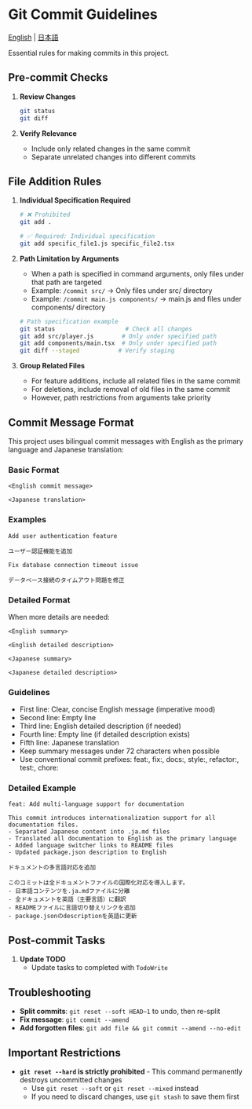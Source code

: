 # Git Commit Guidelines

[English](commit.md) | [日本語](commit.ja.md)

Essential rules for making commits in this project.

## Pre-commit Checks

1. **Review Changes**
   ```bash
   git status
   git diff
   ```

2. **Verify Relevance**
   - Include only related changes in the same commit
   - Separate unrelated changes into different commits

## File Addition Rules

1. **Individual Specification Required**
   ```bash
   # ❌ Prohibited
   git add .
   
   # ✅ Required: Individual specification
   git add specific_file1.js specific_file2.tsx
   ```

2. **Path Limitation by Arguments**
   - When a path is specified in command arguments, only files under that path are targeted
   - Example: `/commit src/` → Only files under src/ directory
   - Example: `/commit main.js components/` → main.js and files under components/ directory
   
   ```bash
   # Path specification example
   git status                    # Check all changes
   git add src/player.js        # Only under specified path
   git add components/main.tsx  # Only under specified path
   git diff --staged           # Verify staging
   ```

3. **Group Related Files**
   - For feature additions, include all related files in the same commit
   - For deletions, include removal of old files in the same commit
   - However, path restrictions from arguments take priority

## Commit Message Format

This project uses bilingual commit messages with English as the primary language and Japanese translation:

### Basic Format
```
<English commit message>

<Japanese translation>
```

### Examples
```
Add user authentication feature

ユーザー認証機能を追加
```

```
Fix database connection timeout issue

データベース接続のタイムアウト問題を修正
```

### Detailed Format
When more details are needed:

```
<English summary>

<English detailed description>

<Japanese summary>

<Japanese detailed description>
```

### Guidelines
- First line: Clear, concise English message (imperative mood)
- Second line: Empty line
- Third line: English detailed description (if needed)
- Fourth line: Empty line (if detailed description exists)
- Fifth line: Japanese translation
- Keep summary messages under 72 characters when possible
- Use conventional commit prefixes: feat:, fix:, docs:, style:, refactor:, test:, chore:

### Detailed Example
```
feat: Add multi-language support for documentation

This commit introduces internationalization support for all documentation files.
- Separated Japanese content into .ja.md files
- Translated all documentation to English as the primary language
- Added language switcher links to README files
- Updated package.json description to English

ドキュメントの多言語対応を追加

このコミットは全ドキュメントファイルの国際化対応を導入します。
- 日本語コンテンツを.ja.mdファイルに分離
- 全ドキュメントを英語（主要言語）に翻訳
- READMEファイルに言語切り替えリンクを追加
- package.jsonのdescriptionを英語に更新
```

## Post-commit Tasks

1. **Update TODO**
   - Update tasks to completed with `TodoWrite`

## Troubleshooting

- **Split commits**: `git reset --soft HEAD~1` to undo, then re-split
- **Fix message**: `git commit --amend`
- **Add forgotten files**: `git add file && git commit --amend --no-edit`

## Important Restrictions

- **`git reset --hard` is strictly prohibited** - This command permanently destroys uncommitted changes
  - Use `git reset --soft` or `git reset --mixed` instead
  - If you need to discard changes, use `git stash` to save them first
